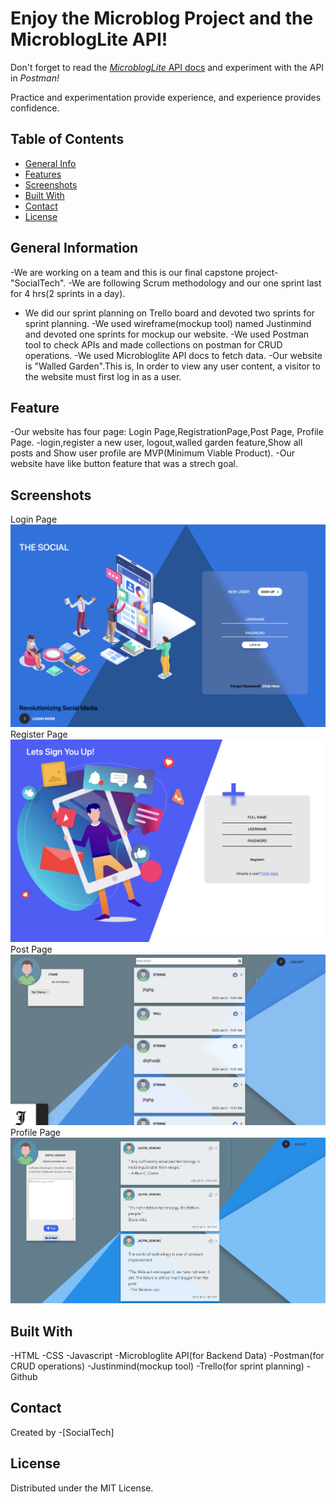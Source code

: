 # Enjoy the Microblog Project and the MicroblogLite API!

Don't forget to read the [*MicroblogLite* API docs](https://microbloglite.herokuapp.com/docs/) and experiment with the API in *Postman!*

Practice and experimentation provide experience, and experience provides confidence.

## Table of Contents

- [General Info](#general-information)
- [Features](#features)
- [Screenshots](#screenshots)
- [Built With](#built-with)
- [Contact](#contact)
- [License](#license)



## General Information
-We are working on a team and this is our final capstone project- "SocialTech".
-We are following Scrum methodology and our one sprint last for 4 hrs(2 sprints in a day).
- We did our sprint planning on Trello board and devoted two sprints for sprint planning.
-We used wireframe(mockup tool) named Justinmind and devoted one sprints for mockup our website.
-We used Postman tool to check APIs and made collections on postman for CRUD operations.
-We used Microbloglite API docs to fetch data.
-Our website is "Walled Garden".This is, In order to view any user content, a visitor to the website must first log in as a user.

## Feature
-Our website has four page: Login Page,RegistrationPage,Post Page, Profile Page.
-login,register a new user, logout,walled garden feature,Show all posts and Show user profile are MVP(Minimum Viable Product).
-Our website have like button feature that was a strech goal.


## Screenshots

Login Page
![Example screenshot](/img/login.png)
Register Page
![Example screenshot](/img/register.png)
Post Page
![Example screenshot](/img/post.png)
Profile Page
![Example screenshot](/img/ProfilePage.png)

## Built With
-HTML
-CSS
-Javascript
-Microbloglite API(for Backend Data)
-Postman(for CRUD operations)
-Justinmind(mockup tool)
-Trello(for sprint planning)
-Github

## Contact
Created by -[SocialTech]




## License
Distributed under the MIT License.